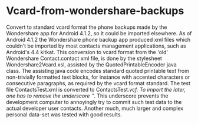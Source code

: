# Vcard-from-wondershare-backups
Convert to standard vcard format the phone backups made by the Wondershare app for Android 4.1.2, so it could be imported elsewhere.
As of Android 4.1.2 the Wondershare phone backup app produced xml files which couldn't be imported by most contacts management applications, such as Android's 4.4 kitkat.
This conversion to vcard format from the 'old' Wondershare Contact.contact xml file, is done by the stylesheet Wondershare2Vcard.xsl, assisted by the QuotedPrintableEncoder java class.
The assisting java code encodes standard quoted printable text from non-trivially formatted text blocks, for instance with accented characters or consecutive paragraphs, as required by the vcard format standard.
The test file ContactsTest.xml is converted to ContactsTest._vcf. To import the later, one has to remove the underscore '_'. This underscore prevents the development computer to annoyingly try to commit such test data to the actual developer user contacts.
Another much, much larger and complex personal data-set was tested with good results.
